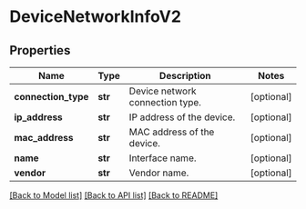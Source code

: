 # DeviceNetworkInfoV2

## Properties
Name | Type | Description | Notes
------------ | ------------- | ------------- | -------------
**connection_type** | **str** | Device network connection type. | [optional] 
**ip_address** | **str** | IP address of the device. | [optional] 
**mac_address** | **str** | MAC address of the device. | [optional] 
**name** | **str** | Interface name. | [optional] 
**vendor** | **str** | Vendor name. | [optional] 

[[Back to Model list]](../README.md#documentation-for-models) [[Back to API list]](../README.md#documentation-for-api-endpoints) [[Back to README]](../README.md)



